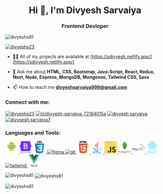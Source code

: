 <h1 align="center">Hi 👋, I'm Divyesh Sarvaiya</h1>
<h3 align="center">Frontend Devloper</h3>

<p align="left"> <img src="https://komarev.com/ghpvc/?username=divyeshs81&label=Profile%20views&color=0e75b6&style=flat" alt="divyeshs81" /> </p>

<p align="left"> <a href="https://twitter.com/divyeshs23" target="blank"><img src="https://img.shields.io/twitter/follow/divyeshs23?logo=twitter&style=for-the-badge" alt="divyeshs23" /></a> </p>

- 👨‍💻 All of my projects are available at [https://sdivyesh.netlify.app/](https://sdivyesh.netlify.app/)

- 💬 Ask me about **HTML, CSS, Bootstrap, Java-Script, React, Redux, Next, Node, Express, MongoDB, Mongoose, Tailwind CSS, Sass**

- 📫 How to reach me **divyeshsarvaiya999@gmail.com**

<h3 align="left">Connect with me:</h3>
<p align="left">
<a href="https://twitter.com/divyeshs23" target="blank"><img align="center" src="https://raw.githubusercontent.com/rahuldkjain/github-profile-readme-generator/master/src/images/icons/Social/twitter.svg" alt="divyeshs23" height="30" width="40" /></a>
<a href="https://linkedin.com/in/in/divyesh-sarvaiya-72184015a" target="blank"><img align="center" src="https://raw.githubusercontent.com/rahuldkjain/github-profile-readme-generator/master/src/images/icons/Social/linked-in-alt.svg" alt="in/divyesh-sarvaiya-72184015a" height="30" width="40" /></a>
<a href="https://fb.com/divyesh sarvaiya" target="blank"><img align="center" src="https://raw.githubusercontent.com/rahuldkjain/github-profile-readme-generator/master/src/images/icons/Social/facebook.svg" alt="divyesh sarvaiya" height="30" width="40" /></a>
<a href="https://instagram.com/divysesh.sarvaiya7" target="blank"><img align="center" src="https://raw.githubusercontent.com/rahuldkjain/github-profile-readme-generator/master/src/images/icons/Social/instagram.svg" alt="divysesh.sarvaiya7" height="30" width="40" /></a>
</p>

<h3 align="left">Languages and Tools:</h3>
<p align="left"> <a href="https://developer.android.com" target="_blank" rel="noreferrer"> <img src="https://raw.githubusercontent.com/devicons/devicon/master/icons/android/android-original-wordmark.svg" alt="android" width="40" height="40"/> </a> <a href="https://getbootstrap.com" target="_blank" rel="noreferrer"> <img src="https://raw.githubusercontent.com/devicons/devicon/master/icons/bootstrap/bootstrap-plain-wordmark.svg" alt="bootstrap" width="40" height="40"/> </a> <a href="https://www.w3schools.com/css/" target="_blank" rel="noreferrer"> <img src="https://raw.githubusercontent.com/devicons/devicon/master/icons/css3/css3-original-wordmark.svg" alt="css3" width="40" height="40"/> </a> <a href="https://www.figma.com/" target="_blank" rel="noreferrer"> <img src="https://www.vectorlogo.zone/logos/figma/figma-icon.svg" alt="figma" width="40" height="40"/> </a> <a href="https://git-scm.com/" target="_blank" rel="noreferrer"> <img src="https://www.vectorlogo.zone/logos/git-scm/git-scm-icon.svg" alt="git" width="40" height="40"/> </a> <a href="https://www.w3.org/html/" target="_blank" rel="noreferrer"> <img src="https://raw.githubusercontent.com/devicons/devicon/master/icons/html5/html5-original-wordmark.svg" alt="html5" width="40" height="40"/> </a> <a href="https://www.java.com" target="_blank" rel="noreferrer"> <img src="https://raw.githubusercontent.com/devicons/devicon/master/icons/java/java-original.svg" alt="java" width="40" height="40"/> </a> <a href="https://developer.mozilla.org/en-US/docs/Web/JavaScript" target="_blank" rel="noreferrer"> <img src="https://raw.githubusercontent.com/devicons/devicon/master/icons/javascript/javascript-original.svg" alt="javascript" width="40" height="40"/> </a> <a href="https://www.mongodb.com/" target="_blank" rel="noreferrer"> <img src="https://raw.githubusercontent.com/devicons/devicon/master/icons/mongodb/mongodb-original-wordmark.svg" alt="mongodb" width="40" height="40"/> </a> <a href="https://www.mysql.com/" target="_blank" rel="noreferrer"> <img src="https://raw.githubusercontent.com/devicons/devicon/master/icons/mysql/mysql-original-wordmark.svg" alt="mysql" width="40" height="40"/> </a> <a href="https://reactjs.org/" target="_blank" rel="noreferrer"> <img src="https://raw.githubusercontent.com/devicons/devicon/master/icons/react/react-original-wordmark.svg" alt="react" width="40" height="40"/> </a> <a href="https://tailwindcss.com/" target="_blank" rel="noreferrer"> <img src="https://www.vectorlogo.zone/logos/tailwindcss/tailwindcss-icon.svg" alt="tailwind" width="40" height="40"/> </a> <a href="https://vuejs.org/" target="_blank" rel="noreferrer"> <img src="https://raw.githubusercontent.com/devicons/devicon/master/icons/vuejs/vuejs-original-wordmark.svg" alt="vuejs" width="40" height="40"/> </a> </p>

<p><img align="left" src="https://github-readme-stats.vercel.app/api/top-langs?username=divyeshs81&show_icons=true&locale=en&layout=compact" alt="divyeshs81" /></p>

<p>&nbsp;<img align="center" src="https://github-readme-stats.vercel.app/api?username=divyeshs81&show_icons=true&locale=en" alt="divyeshs81" /></p>

<p><img align="center" src="https://github-readme-streak-stats.herokuapp.com/?user=divyeshs81&" alt="divyeshs81" /></p>
